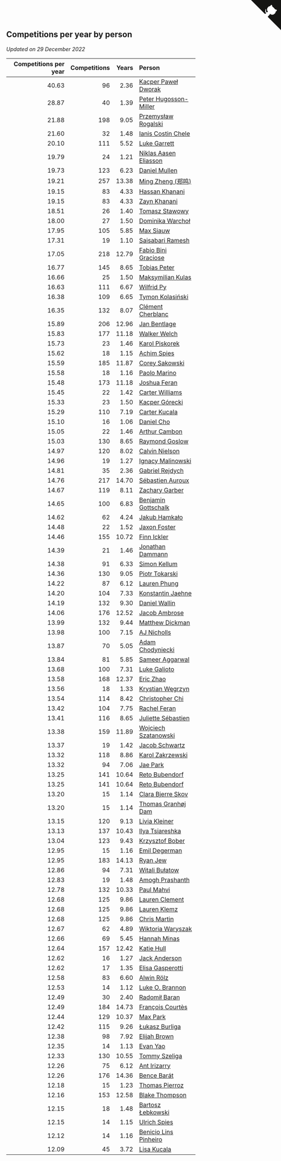 ## Competitions per year by person

*Updated on 29 December 2022*

| Competitions per year | Competitions | Years | Person |
| ---: | ---: | ---: | :--- |
| 40.63 | 96 | 2.36 | [Kacper Paweł Dworak](https://www.worldcubeassociation.org/persons/2020DWOR01) |
| 28.87 | 40 | 1.39 | [Peter Hugosson-Miller](https://www.worldcubeassociation.org/persons/2021HUGO01) |
| 21.88 | 198 | 9.05 | [Przemysław Rogalski](https://www.worldcubeassociation.org/persons/2013ROGA02) |
| 21.60 | 32 | 1.48 | [Ianis Costin Chele](https://www.worldcubeassociation.org/persons/2021CHEL01) |
| 20.10 | 111 | 5.52 | [Luke Garrett](https://www.worldcubeassociation.org/persons/2017GARR05) |
| 19.79 | 24 | 1.21 | [Niklas Aasen Eliasson](https://www.worldcubeassociation.org/persons/2021ELIA01) |
| 19.73 | 123 | 6.23 | [Daniel Mullen](https://www.worldcubeassociation.org/persons/2016MULL04) |
| 19.21 | 257 | 13.38 | [Ming Zheng (郑鸣)](https://www.worldcubeassociation.org/persons/2009ZHEN11) |
| 19.15 | 83 | 4.33 | [Hassan Khanani](https://www.worldcubeassociation.org/persons/2018KHAN26) |
| 19.15 | 83 | 4.33 | [Zayn Khanani](https://www.worldcubeassociation.org/persons/2018KHAN28) |
| 18.51 | 26 | 1.40 | [Tomasz Stawowy](https://www.worldcubeassociation.org/persons/2021STAW01) |
| 18.00 | 27 | 1.50 | [Dominika Warchoł](https://www.worldcubeassociation.org/persons/2021WARC01) |
| 17.95 | 105 | 5.85 | [Max Siauw](https://www.worldcubeassociation.org/persons/2017SIAU02) |
| 17.31 | 19 | 1.10 | [Saisabari Ramesh](https://www.worldcubeassociation.org/persons/2021RAME01) |
| 17.05 | 218 | 12.79 | [Fabio Bini Graciose](https://www.worldcubeassociation.org/persons/2010GRAC02) |
| 16.77 | 145 | 8.65 | [Tobias Peter](https://www.worldcubeassociation.org/persons/2014PETE03) |
| 16.66 | 25 | 1.50 | [Maksymilian Kulas](https://www.worldcubeassociation.org/persons/2021KULA02) |
| 16.63 | 111 | 6.67 | [Wilfrid Py](https://www.worldcubeassociation.org/persons/2016PYWI01) |
| 16.38 | 109 | 6.65 | [Tymon Kolasiński](https://www.worldcubeassociation.org/persons/2016KOLA02) |
| 16.35 | 132 | 8.07 | [Clément Cherblanc](https://www.worldcubeassociation.org/persons/2014CHER05) |
| 15.89 | 206 | 12.96 | [Jan Bentlage](https://www.worldcubeassociation.org/persons/2010BENT01) |
| 15.83 | 177 | 11.18 | [Walker Welch](https://www.worldcubeassociation.org/persons/2011WELC01) |
| 15.73 | 23 | 1.46 | [Karol Piskorek](https://www.worldcubeassociation.org/persons/2021PISK01) |
| 15.62 | 18 | 1.15 | [Achim Spies](https://www.worldcubeassociation.org/persons/2021SPIE01) |
| 15.59 | 185 | 11.87 | [Corey Sakowski](https://www.worldcubeassociation.org/persons/2011SAKO01) |
| 15.58 | 18 | 1.16 | [Paolo Marino](https://www.worldcubeassociation.org/persons/2021MARI04) |
| 15.48 | 173 | 11.18 | [Joshua Feran](https://www.worldcubeassociation.org/persons/2011FERA01) |
| 15.45 | 22 | 1.42 | [Carter Williams](https://www.worldcubeassociation.org/persons/2021WILL06) |
| 15.33 | 23 | 1.50 | [Kacper Górecki](https://www.worldcubeassociation.org/persons/2021GORE01) |
| 15.29 | 110 | 7.19 | [Carter Kucala](https://www.worldcubeassociation.org/persons/2015KUCA01) |
| 15.10 | 16 | 1.06 | [Daniel Cho](https://www.worldcubeassociation.org/persons/2021CHOD01) |
| 15.05 | 22 | 1.46 | [Arthur Cambon](https://www.worldcubeassociation.org/persons/2021CAMB01) |
| 15.03 | 130 | 8.65 | [Raymond Goslow](https://www.worldcubeassociation.org/persons/2014GOSL01) |
| 14.97 | 120 | 8.02 | [Calvin Nielson](https://www.worldcubeassociation.org/persons/2014NIEL03) |
| 14.96 | 19 | 1.27 | [Ignacy Malinowski](https://www.worldcubeassociation.org/persons/2021MALI02) |
| 14.81 | 35 | 2.36 | [Gabriel Rejdych](https://www.worldcubeassociation.org/persons/2020REJD01) |
| 14.76 | 217 | 14.70 | [Sébastien Auroux](https://www.worldcubeassociation.org/persons/2008AURO01) |
| 14.67 | 119 | 8.11 | [Zachary Garber](https://www.worldcubeassociation.org/persons/2014GARB01) |
| 14.65 | 100 | 6.83 | [Benjamin Gottschalk](https://www.worldcubeassociation.org/persons/2016GOTT01) |
| 14.62 | 62 | 4.24 | [Jakub Hamkało](https://www.worldcubeassociation.org/persons/2018HAMK01) |
| 14.48 | 22 | 1.52 | [Jaxon Foster](https://www.worldcubeassociation.org/persons/2021FOST01) |
| 14.46 | 155 | 10.72 | [Finn Ickler](https://www.worldcubeassociation.org/persons/2012ICKL01) |
| 14.39 | 21 | 1.46 | [Jonathan Dammann](https://www.worldcubeassociation.org/persons/2021DAMM01) |
| 14.38 | 91 | 6.33 | [Simon Kellum](https://www.worldcubeassociation.org/persons/2016KELL12) |
| 14.36 | 130 | 9.05 | [Piotr Tokarski](https://www.worldcubeassociation.org/persons/2013TOKA01) |
| 14.22 | 87 | 6.12 | [Lauren Phung](https://www.worldcubeassociation.org/persons/2016PHUN02) |
| 14.20 | 104 | 7.33 | [Konstantin Jaehne](https://www.worldcubeassociation.org/persons/2015JAEH01) |
| 14.19 | 132 | 9.30 | [Daniel Wallin](https://www.worldcubeassociation.org/persons/2013WALL03) |
| 14.06 | 176 | 12.52 | [Jacob Ambrose](https://www.worldcubeassociation.org/persons/2010AMBR01) |
| 13.99 | 132 | 9.44 | [Matthew Dickman](https://www.worldcubeassociation.org/persons/2013DICK01) |
| 13.98 | 100 | 7.15 | [AJ Nicholls](https://www.worldcubeassociation.org/persons/2015NICH04) |
| 13.87 | 70 | 5.05 | [Adam Chodyniecki](https://www.worldcubeassociation.org/persons/2017CHOD02) |
| 13.84 | 81 | 5.85 | [Sameer Aggarwal](https://www.worldcubeassociation.org/persons/2017AGGA01) |
| 13.68 | 100 | 7.31 | [Luke Galioto](https://www.worldcubeassociation.org/persons/2015GALI02) |
| 13.58 | 168 | 12.37 | [Eric Zhao](https://www.worldcubeassociation.org/persons/2010ZHAO19) |
| 13.56 | 18 | 1.33 | [Krystian Węgrzyn](https://www.worldcubeassociation.org/persons/2021WEGR01) |
| 13.54 | 114 | 8.42 | [Christopher Chi](https://www.worldcubeassociation.org/persons/2014CHIC01) |
| 13.42 | 104 | 7.75 | [Rachel Feran](https://www.worldcubeassociation.org/persons/2015FERA01) |
| 13.41 | 116 | 8.65 | [Juliette Sébastien](https://www.worldcubeassociation.org/persons/2014SEBA01) |
| 13.38 | 159 | 11.89 | [Wojciech Szatanowski](https://www.worldcubeassociation.org/persons/2011SZAT01) |
| 13.37 | 19 | 1.42 | [Jacob Schwartz](https://www.worldcubeassociation.org/persons/2021SCHW01) |
| 13.32 | 118 | 8.86 | [Karol Zakrzewski](https://www.worldcubeassociation.org/persons/2014ZAKR01) |
| 13.32 | 94 | 7.06 | [Jae Park](https://www.worldcubeassociation.org/persons/2015PARK24) |
| 13.25 | 141 | 10.64 | [Reto Bubendorf](https://www.worldcubeassociation.org/persons/2012BUBE01) |
| 13.25 | 141 | 10.64 | [Reto Bubendorf](https://www.worldcubeassociation.org/persons/2012BUBE01) |
| 13.20 | 15 | 1.14 | [Clara Bjerre Skov](https://www.worldcubeassociation.org/persons/2021SKOV01) |
| 13.20 | 15 | 1.14 | [Thomas Granhøj Dam](https://www.worldcubeassociation.org/persons/2021DAMT01) |
| 13.15 | 120 | 9.13 | [Livia Kleiner](https://www.worldcubeassociation.org/persons/2013KLEI03) |
| 13.13 | 137 | 10.43 | [Ilya Tsiareshka](https://www.worldcubeassociation.org/persons/2012TERE01) |
| 13.04 | 123 | 9.43 | [Krzysztof Bober](https://www.worldcubeassociation.org/persons/2013BOBE01) |
| 12.95 | 15 | 1.16 | [Emil Degerman](https://www.worldcubeassociation.org/persons/2021DEGE01) |
| 12.95 | 183 | 14.13 | [Ryan Jew](https://www.worldcubeassociation.org/persons/2008JEWR01) |
| 12.86 | 94 | 7.31 | [Witali Bułatow](https://www.worldcubeassociation.org/persons/2015BUAT01) |
| 12.83 | 19 | 1.48 | [Amogh Prashanth](https://www.worldcubeassociation.org/persons/2021PRAS01) |
| 12.78 | 132 | 10.33 | [Paul Mahvi](https://www.worldcubeassociation.org/persons/2012MAHV01) |
| 12.68 | 125 | 9.86 | [Lauren Clement](https://www.worldcubeassociation.org/persons/2013KLEM01) |
| 12.68 | 125 | 9.86 | [Lauren Klemz](https://www.worldcubeassociation.org/persons/2013KLEM01) |
| 12.68 | 125 | 9.86 | [Chris Martin](https://www.worldcubeassociation.org/persons/2013MART03) |
| 12.67 | 62 | 4.89 | [Wiktoria Waryszak](https://www.worldcubeassociation.org/persons/2018WARY01) |
| 12.66 | 69 | 5.45 | [Hannah Minas](https://www.worldcubeassociation.org/persons/2017MINA04) |
| 12.64 | 157 | 12.42 | [Katie Hull](https://www.worldcubeassociation.org/persons/2010HULL01) |
| 12.62 | 16 | 1.27 | [Jack Anderson](https://www.worldcubeassociation.org/persons/2021ANDE05) |
| 12.62 | 17 | 1.35 | [Elisa Gasperotti](https://www.worldcubeassociation.org/persons/2021GASP01) |
| 12.58 | 83 | 6.60 | [Alwin Rölz](https://www.worldcubeassociation.org/persons/2016ROLZ01) |
| 12.53 | 14 | 1.12 | [Luke O. Brannon](https://www.worldcubeassociation.org/persons/2021BRAN02) |
| 12.49 | 30 | 2.40 | [Radomił Baran](https://www.worldcubeassociation.org/persons/2020BARA02) |
| 12.49 | 184 | 14.73 | [François Courtès](https://www.worldcubeassociation.org/persons/2008COUR01) |
| 12.44 | 129 | 10.37 | [Max Park](https://www.worldcubeassociation.org/persons/2012PARK03) |
| 12.42 | 115 | 9.26 | [Łukasz Burliga](https://www.worldcubeassociation.org/persons/2013BURL01) |
| 12.38 | 98 | 7.92 | [Elijah Brown](https://www.worldcubeassociation.org/persons/2015BROW03) |
| 12.35 | 14 | 1.13 | [Evan Yao](https://www.worldcubeassociation.org/persons/2021YAOE02) |
| 12.33 | 130 | 10.55 | [Tommy Szeliga](https://www.worldcubeassociation.org/persons/2012SZEL01) |
| 12.26 | 75 | 6.12 | [Ant Irizarry](https://www.worldcubeassociation.org/persons/2016IRIZ02) |
| 12.26 | 176 | 14.36 | [Bence Barát](https://www.worldcubeassociation.org/persons/2008BARA01) |
| 12.18 | 15 | 1.23 | [Thomas Pierroz](https://www.worldcubeassociation.org/persons/2021PIER01) |
| 12.16 | 153 | 12.58 | [Blake Thompson](https://www.worldcubeassociation.org/persons/2010THOM03) |
| 12.15 | 18 | 1.48 | [Bartosz Łebkowski](https://www.worldcubeassociation.org/persons/2021LEBK01) |
| 12.15 | 14 | 1.15 | [Ulrich Spies](https://www.worldcubeassociation.org/persons/2021SPIE02) |
| 12.12 | 14 | 1.16 | [Benicio Lins Pinheiro](https://www.worldcubeassociation.org/persons/2021PINH01) |
| 12.09 | 45 | 3.72 | [Lisa Kucala](https://www.worldcubeassociation.org/persons/2019KUCA01) |


<a href="https://github.com/JustinTimeCuber/wca_statistics" class="github-corner" aria-label="View source on Github"><svg width="80" height="80" viewBox="0 0 250 250" style="fill:#151513; color:#fff; position: absolute; top: 0; border: 0; right: 0;" aria-hidden="true"><path d="M0,0 L115,115 L130,115 L142,142 L250,250 L250,0 Z"></path><path d="M128.3,109.0 C113.8,99.7 119.0,89.6 119.0,89.6 C122.0,82.7 120.5,78.6 120.5,78.6 C119.2,72.0 123.4,76.3 123.4,76.3 C127.3,80.9 125.5,87.3 125.5,87.3 C122.9,97.6 130.6,101.9 134.4,103.2" fill="currentColor" style="transform-origin: 130px 106px;" class="octo-arm"></path><path d="M115.0,115.0 C114.9,115.1 118.7,116.5 119.8,115.4 L133.7,101.6 C136.9,99.2 139.9,98.4 142.2,98.6 C133.8,88.0 127.5,74.4 143.8,58.0 C148.5,53.4 154.0,51.2 159.7,51.0 C160.3,49.4 163.2,43.6 171.4,40.1 C171.4,40.1 176.1,42.5 178.8,56.2 C183.1,58.6 187.2,61.8 190.9,65.4 C194.5,69.0 197.7,73.2 200.1,77.6 C213.8,80.2 216.3,84.9 216.3,84.9 C212.7,93.1 206.9,96.0 205.4,96.6 C205.1,102.4 203.0,107.8 198.3,112.5 C181.9,128.9 168.3,122.5 157.7,114.1 C157.9,116.9 156.7,120.9 152.7,124.9 L141.0,136.5 C139.8,137.7 141.6,141.9 141.8,141.8 Z" fill="currentColor" class="octo-body"></path></svg></a><style>.github-corner:hover .octo-arm{animation:octocat-wave 560ms ease-in-out}@keyframes octocat-wave{0%,100%{transform:rotate(0)}20%,60%{transform:rotate(-25deg)}40%,80%{transform:rotate(10deg)}}@media (max-width:500px){.github-corner:hover .octo-arm{animation:none}.github-corner .octo-arm{animation:octocat-wave 560ms ease-in-out}}</style>
